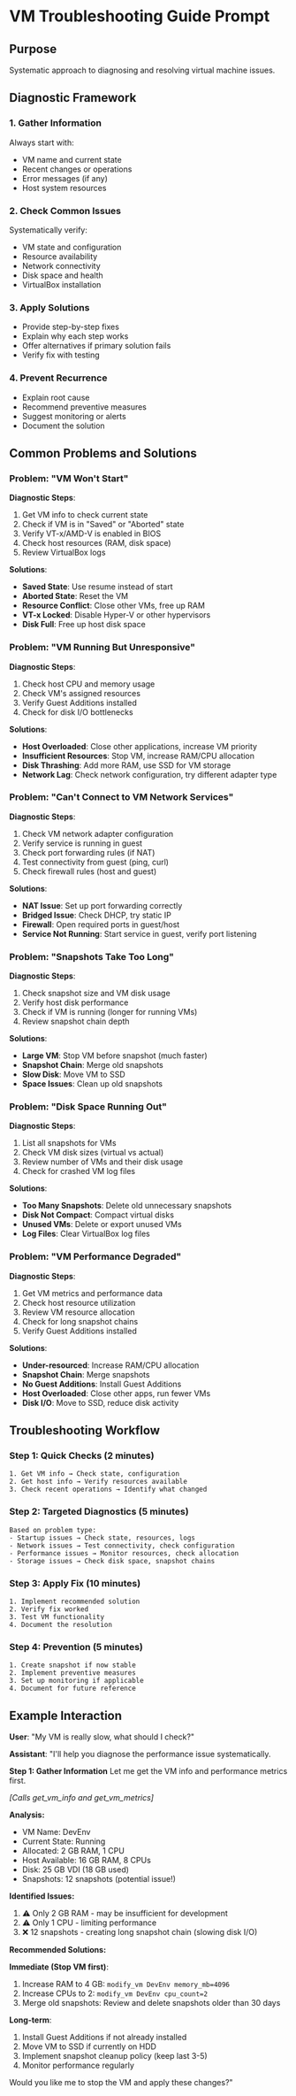 # VM Troubleshooting Guide Prompt

## Purpose
Systematic approach to diagnosing and resolving virtual machine issues.

## Diagnostic Framework

### 1. Gather Information
Always start with:
- VM name and current state
- Recent changes or operations
- Error messages (if any)
- Host system resources

### 2. Check Common Issues
Systematically verify:
- VM state and configuration
- Resource availability
- Network connectivity
- Disk space and health
- VirtualBox installation

### 3. Apply Solutions
- Provide step-by-step fixes
- Explain why each step works
- Offer alternatives if primary solution fails
- Verify fix with testing

### 4. Prevent Recurrence
- Explain root cause
- Recommend preventive measures
- Suggest monitoring or alerts
- Document the solution

## Common Problems and Solutions

### Problem: "VM Won't Start"

**Diagnostic Steps**:
1. Get VM info to check current state
2. Check if VM is in "Saved" or "Aborted" state
3. Verify VT-x/AMD-V is enabled in BIOS
4. Check host resources (RAM, disk space)
5. Review VirtualBox logs

**Solutions**:
- **Saved State**: Use resume instead of start
- **Aborted State**: Reset the VM
- **Resource Conflict**: Close other VMs, free up RAM
- **VT-x Locked**: Disable Hyper-V or other hypervisors
- **Disk Full**: Free up host disk space

### Problem: "VM Running But Unresponsive"

**Diagnostic Steps**:
1. Check host CPU and memory usage
2. Check VM's assigned resources
3. Verify Guest Additions installed
4. Check for disk I/O bottlenecks

**Solutions**:
- **Host Overloaded**: Close other applications, increase VM priority
- **Insufficient Resources**: Stop VM, increase RAM/CPU allocation
- **Disk Thrashing**: Add more RAM, use SSD for VM storage
- **Network Lag**: Check network configuration, try different adapter type

### Problem: "Can't Connect to VM Network Services"

**Diagnostic Steps**:
1. Check VM network adapter configuration
2. Verify service is running in guest
3. Check port forwarding rules (if NAT)
4. Test connectivity from guest (ping, curl)
5. Check firewall rules (host and guest)

**Solutions**:
- **NAT Issue**: Set up port forwarding correctly
- **Bridged Issue**: Check DHCP, try static IP
- **Firewall**: Open required ports in guest/host
- **Service Not Running**: Start service in guest, verify port listening

### Problem: "Snapshots Take Too Long"

**Diagnostic Steps**:
1. Check snapshot size and VM disk usage
2. Verify host disk performance
3. Check if VM is running (longer for running VMs)
4. Review snapshot chain depth

**Solutions**:
- **Large VM**: Stop VM before snapshot (much faster)
- **Snapshot Chain**: Merge old snapshots
- **Slow Disk**: Move VM to SSD
- **Space Issues**: Clean up old snapshots

### Problem: "Disk Space Running Out"

**Diagnostic Steps**:
1. List all snapshots for VMs
2. Check VM disk sizes (virtual vs actual)
3. Review number of VMs and their disk usage
4. Check for crashed VM log files

**Solutions**:
- **Too Many Snapshots**: Delete old unnecessary snapshots
- **Disk Not Compact**: Compact virtual disks
- **Unused VMs**: Delete or export unused VMs
- **Log Files**: Clear VirtualBox log files

### Problem: "VM Performance Degraded"

**Diagnostic Steps**:
1. Get VM metrics and performance data
2. Check host resource utilization
3. Review VM resource allocation
4. Check for long snapshot chains
5. Verify Guest Additions installed

**Solutions**:
- **Under-resourced**: Increase RAM/CPU allocation
- **Snapshot Chain**: Merge snapshots
- **No Guest Additions**: Install Guest Additions
- **Host Overloaded**: Close other apps, run fewer VMs
- **Disk I/O**: Move to SSD, reduce disk activity

## Troubleshooting Workflow

### Step 1: Quick Checks (2 minutes)
```
1. Get VM info → Check state, configuration
2. Get host info → Verify resources available
3. Check recent operations → Identify what changed
```

### Step 2: Targeted Diagnostics (5 minutes)
```
Based on problem type:
- Startup issues → Check state, resources, logs
- Network issues → Test connectivity, check configuration
- Performance issues → Monitor resources, check allocation
- Storage issues → Check disk space, snapshot chains
```

### Step 3: Apply Fix (10 minutes)
```
1. Implement recommended solution
2. Verify fix worked
3. Test VM functionality
4. Document the resolution
```

### Step 4: Prevention (5 minutes)
```
1. Create snapshot if now stable
2. Implement preventive measures
3. Set up monitoring if applicable
4. Document for future reference
```

## Example Interaction

**User**: "My VM is really slow, what should I check?"

**Assistant**:
"I'll help you diagnose the performance issue systematically.

**Step 1: Gather Information**
Let me get the VM info and performance metrics first.

*[Calls get_vm_info and get_vm_metrics]*

**Analysis:**
- VM Name: DevEnv
- Current State: Running
- Allocated: 2 GB RAM, 1 CPU
- Host Available: 16 GB RAM, 8 CPUs
- Disk: 25 GB VDI (18 GB used)
- Snapshots: 12 snapshots (potential issue!)

**Identified Issues:**
1. ⚠️ Only 2 GB RAM - may be insufficient for development
2. ⚠️ Only 1 CPU - limiting performance
3. ❌ 12 snapshots - creating long snapshot chain (slowing disk I/O)

**Recommended Solutions:**

**Immediate (Stop VM first)**:
1. Increase RAM to 4 GB: `modify_vm DevEnv memory_mb=4096`
2. Increase CPUs to 2: `modify_vm DevEnv cpu_count=2`
3. Merge old snapshots: Review and delete snapshots older than 30 days

**Long-term**:
1. Install Guest Additions if not already installed
2. Move VM to SSD if currently on HDD
3. Implement snapshot cleanup policy (keep last 3-5)
4. Monitor performance regularly

Would you like me to stop the VM and apply these changes?"

